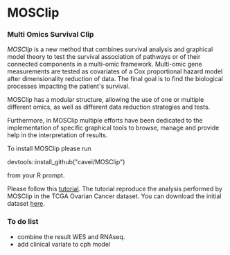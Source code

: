 # MOSClip
### Multi Omics Survival Clip

_MOSClip_ is a new method that combines survival analysis and graphical model theory to test the survival association of pathways or of their connected components in a multi-omic framework.
Multi-omic gene measurements are tested as covariates of a Cox proportional hazard model after dimensionality reduction of data.
The final goal is to find the biological processes impacting the patient's survival. 

MOSClip has a modular structure, allowing the use of one or multiple different omics, as well as different data reduction strategies and tests.

Furthermore, in MOSClip multiple efforts have been dedicated to the implementation of specific graphical tools to browse,
manage and provide help in the interpretation of results.

To install MOSClip please run 

devtools::install_github("cavei/MOSClip")

from your R prompt.


Please follow this [tutorial](https://cavei.github.io/MOSClipTutorials/). The tutorial reproduce the analysis performed by MOSClip in the TCGA Ovarian Cancer dataset. You can download the initial dataset [here](https://cavei.github.io/example-datasets/).

### To do list
- combine the result WES and RNAseq.
- add clinical variate to cph model
